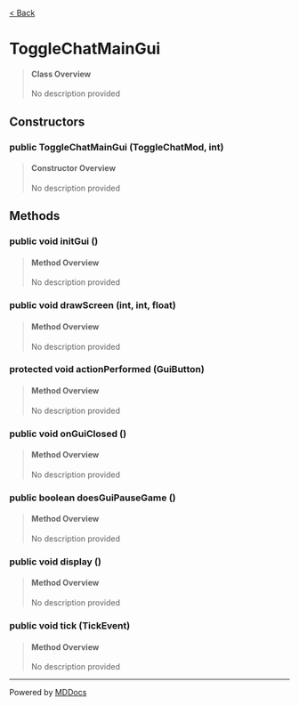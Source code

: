 [< Back](..)
# ToggleChatMainGui #
>#### Class Overview ####
>No description provided
## Constructors ##
### public ToggleChatMainGui (ToggleChatMod, int) ###
>#### Constructor Overview ####
>No description provided
>
## Methods ##
### public void initGui () ###
>#### Method Overview ####
>No description provided
>
### public void drawScreen (int, int, float) ###
>#### Method Overview ####
>No description provided
>
### protected void actionPerformed (GuiButton) ###
>#### Method Overview ####
>No description provided
>
### public void onGuiClosed () ###
>#### Method Overview ####
>No description provided
>
### public boolean doesGuiPauseGame () ###
>#### Method Overview ####
>No description provided
>
### public void display () ###
>#### Method Overview ####
>No description provided
>
### public void tick (TickEvent) ###
>#### Method Overview ####
>No description provided
>

---
Powered by [MDDocs](https://github.com/VRCube/MDDocs)